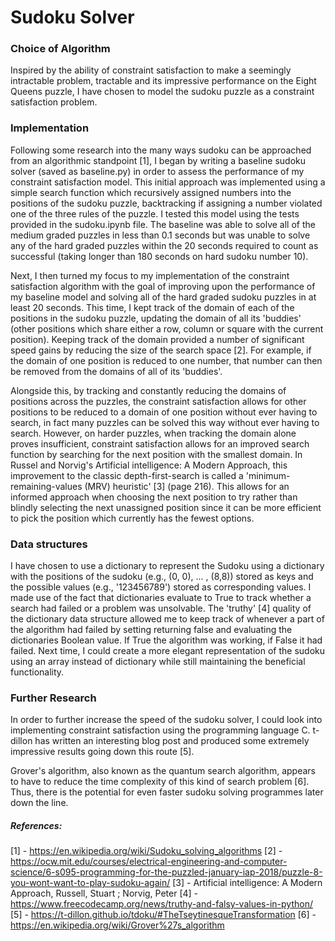 # Sudoku Solver

### Choice of Algorithm

Inspired by the ability of constraint satisfaction to make a seemingly intractable problem, tractable and its impressive performance on the Eight Queens puzzle, I have chosen to model the sudoku puzzle as a constraint satisfaction problem.

### Implementation

Following some research into the many ways sudoku can be approached from an algorithmic standpoint [1], I began by writing a baseline sudoku solver (saved as baseline.py) in order to assess the performance of my constraint satisfaction model. This initial approach was implemented using a simple search function which recursively assigned numbers into the positions of the sudoku puzzle, backtracking if assigning a  number violated one of the three rules of the puzzle. I tested this model using the tests provided in the sudoku.ipynb file. The baseline was able to solve all of the medium graded puzzles in less than 0.1 seconds but was unable to solve any of the hard graded puzzles within the 20 seconds required to count as successful (taking longer than 180 seconds on hard sudoku number 10).

Next, I then turned my focus to my implementation of the constraint satisfaction algorithm with the goal of improving upon the performance of my baseline model and solving all of the hard graded sudoku puzzles in at least 20 seconds. This time, I kept track of the domain of each of the positions in the sudoku puzzle, updating the domain of all its 'buddies' (other positions which share either a row, column or square with the current position). Keeping track of the domain provided a number of significant speed gains by reducing the size of the search space [2]. For example, if the domain of one position is reduced to one number, that number can then be removed from the domains of all of its 'buddies'. 

Alongside this, by tracking and constantly reducing the domains of positions across the puzzles, the constraint satisfaction allows for other positions to be reduced to a domain of one position without ever having to search, in fact many puzzles can be solved this way without ever having to search. However, on harder puzzles, when tracking the domain alone proves insufficient, constraint satisfaction allows for an improved search function by searching for the next position with the smallest domain. In Russel and Norvig's Artificial intelligence: A Modern Approach, this improvement to the classic depth-first-search is called a 'minimum-remaining-values (MRV) heuristic' [3] (page 216). This allows for an informed approach when choosing the next position to try rather than blindly selecting the next unassigned position since it can be more efficient to pick the position which currently has the fewest options.

### Data structures 

I have chosen to use a dictionary to represent the Sudoku using a dictionary with the positions of the sudoku (e.g., (0, 0), ... , (8,8)) stored as keys and the possible values (e.g., '123456789') stored as corresponding values. I made use of the fact that dictionaries evaluate to True to track whether a search had failed or a problem was unsolvable. The 'truthy' [4] quality of the dictionary data structure allowed me to keep track of whenever a part of the algorithm had failed by setting returning false and evaluating the dictionaries Boolean value. If True the algorithm was working, if False it had failed. Next time, I could create a more elegant representation of the sudoku using an array instead of dictionary while still maintaining the beneficial functionality.

### Further Research

In order to further increase the speed of the sudoku solver, I could look into implementing constraint satisfaction using the programming language C. t-dillon has written an interesting blog post and produced some extremely impressive results going down this route [5].

Grover's algorithm, also known as the quantum search algorithm, appears to have to reduce the time complexity of this kind of search problem [6]. Thus, there is the potential for even faster sudoku solving programmes later down the line.

##### References:

[1] - https://en.wikipedia.org/wiki/Sudoku_solving_algorithms
[2] - https://ocw.mit.edu/courses/electrical-engineering-and-computer-science/6-s095-programming-for-the-puzzled-january-iap-2018/puzzle-8-you-wont-want-to-play-sudoku-again/
[3] - Artificial intelligence: A Modern Approach, Russell, Stuart ; Norvig, Peter 
[4] - https://www.freecodecamp.org/news/truthy-and-falsy-values-in-python/
[5] - https://t-dillon.github.io/tdoku/#TheTseytinesqueTransformation
[6] - https://en.wikipedia.org/wiki/Grover%27s_algorithm
